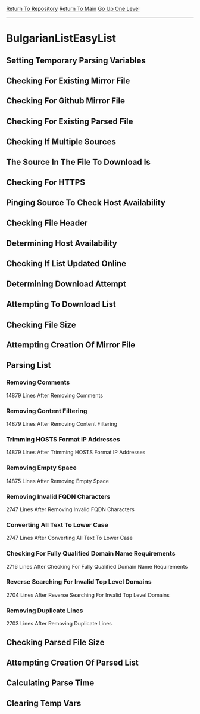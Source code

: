 [Return To Repository](https://github.com/deathbybandaid/piholeparser/)
[Return To Main](https://github.com/deathbybandaid/piholeparser/blob/master/RecentRunLogs/Mainlog.md)
[Go Up One Level](https://github.com/deathbybandaid/piholeparser/blob/master/RecentRunLogs/TopLevelScripts/30-Processing-External-Blacklists.md)
____________________________________
# BulgarianListEasyList
## Setting Temporary Parsing Variables
## Checking For Existing Mirror File
## Checking For Github Mirror File
## Checking For Existing Parsed File
## Checking If Multiple Sources
## The Source In The File To Download Is
## Checking For HTTPS
## Pinging Source To Check Host Availability
## Checking File Header
## Determining Host Availability
## Checking If List Updated Online
## Determining Download Attempt
## Attempting To Download List
## Checking File Size
## Attempting Creation Of Mirror File
## Parsing List
### Removing Comments
14879 Lines After Removing Comments
### Removing Content Filtering
14879 Lines After Removing Content Filtering
### Trimming HOSTS Format IP Addresses
14879 Lines After Trimming HOSTS Format IP Addresses
### Removing Empty Space
14875 Lines After Removing Empty Space
### Removing Invalid FQDN Characters
2747 Lines After Removing Invalid FQDN Characters
### Converting All Text To Lower Case
2747 Lines After Converting All Text To Lower Case
### Checking For Fully Qualified Domain Name Requirements
2716 Lines After Checking For Fully Qualified Domain Name Requirements
### Reverse Searching For Invalid Top Level Domains
2704 Lines After Reverse Searching For Invalid Top Level Domains
### Removing Duplicate Lines
2703 Lines After Removing Duplicate Lines
## Checking Parsed File Size
## Attempting Creation Of Parsed List
## Calculating Parse Time
## Clearing Temp Vars
